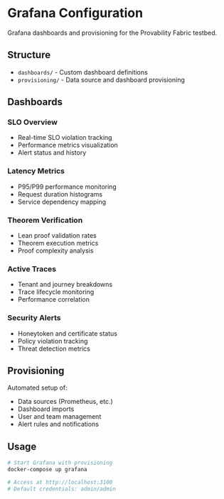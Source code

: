 # Grafana Configuration

Grafana dashboards and provisioning for the Provability Fabric testbed.

## Structure

- `dashboards/` - Custom dashboard definitions
- `provisioning/` - Data source and dashboard provisioning

## Dashboards

### SLO Overview

- Real-time SLO violation tracking
- Performance metrics visualization
- Alert status and history

### Latency Metrics

- P95/P99 performance monitoring
- Request duration histograms
- Service dependency mapping

### Theorem Verification

- Lean proof validation rates
- Theorem execution metrics
- Proof complexity analysis

### Active Traces

- Tenant and journey breakdowns
- Trace lifecycle monitoring
- Performance correlation

### Security Alerts

- Honeytoken and certificate status
- Policy violation tracking
- Threat detection metrics

## Provisioning

Automated setup of:

- Data sources (Prometheus, etc.)
- Dashboard imports
- User and team management
- Alert rules and notifications

## Usage

```bash
# Start Grafana with provisioning
docker-compose up grafana

# Access at http://localhost:3100
# Default credentials: admin/admin
```
